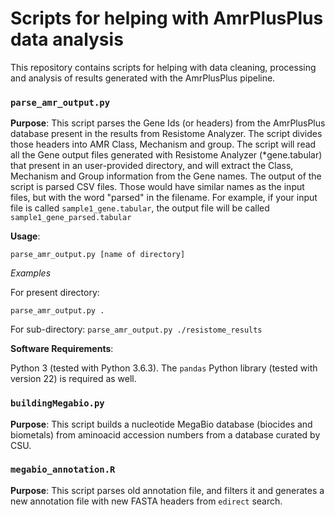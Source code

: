 # Scripts for helping with AmrPlusPlus data analysis

This repository contains scripts for helping with data cleaning, processing and analysis of results generated with the AmrPlusPlus pipeline.

### `parse_amr_output.py`

__Purpose__: This script parses the Gene Ids (or headers) from the AmrPlusPlus database present in the results from Resistome Analyzer. The script divides those headers into AMR Class, Mechanism and group. The script will read all the Gene output files generated with Resistome Analyzer (*gene.tabular) that present in an user-provided directory, and will extract the Class, Mechanism and Group information from the Gene names. The output of the script is parsed CSV files. Those would have similar names as the input files, but with the word "parsed" in the filename. For example, if your input file is called `sample1_gene.tabular`, the output file will be called `sample1_gene_parsed.tabular`

__Usage__:

``parse_amr_output.py [name of directory]``

_Examples_

For present directory:

``parse_amr_output.py .``

For sub-directory:
``parse_amr_output.py ./resistome_results``



__Software Requirements__:

Python 3 (tested with Python 3.6.3). The `pandas` Python library (tested with version 22) is required as well.

### `buildingMegabio.py`

__Purpose__: This script builds a nucleotide MegaBio database (biocides and biometals) from aminoacid accession numbers from a database curated by CSU.

### `megabio_annotation.R`

__Purpose__: This script parses old annotation file, and filters it and generates a new annotation file with new FASTA headers from `edirect` search.
